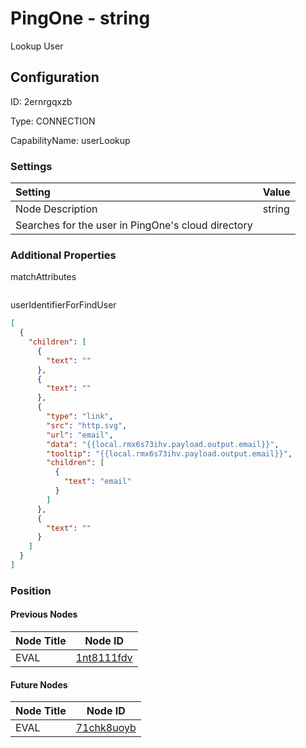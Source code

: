 # PingOne - string 
Lookup User
## Configuration
ID:  2ernrgqxzb

Type: CONNECTION 

CapabilityName: userLookup

### Settings
| Setting | Value  |
| :------------------------ | ---------------------------------------- |
| Node Description | string 
Searches for the user in PingOne&#39;s cloud directory | 





### Additional Properties
matchAttributes
```
```


userIdentifierForFindUser
```json 
[
  {
    "children": [
      {
        "text": ""
      },
      {
        "text": ""
      },
      {
        "type": "link",
        "src": "http.svg",
        "url": "email",
        "data": "{{local.rmx6s73ihv.payload.output.email}}",
        "tooltip": "{{local.rmx6s73ihv.payload.output.email}}",
        "children": [
          {
            "text": "email"
          }
        ]
      },
      {
        "text": ""
      }
    ]
  }
]
```





### Position

#### Previous Nodes
| Node Title | Node ID |
| :------------- | ------------ |
| EVAL | [1nt8111fdv](./1nt8111fdv.md) | 
 
 #### Future Nodes
| Node Title | Node ID |
| :------------- | ------------ |
| EVAL |[71chk8uoyb](./71chk8uoyb.md) | 